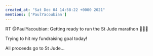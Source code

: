 ```yaml
---
created_at: "Sat Dec 04 14:58:22 +0000 2021"
mentions: ['PaulYacoubian']
---
```


RT @PaulYacoubian: Getting ready to run the St Jude marathon 🏃🏻‍♂️ 

Trying to hit my fundraising goal today! 

All proceeds go to St Jude…
